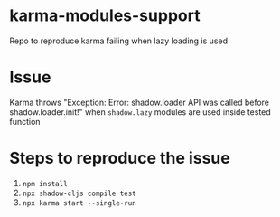 # karma-modules-support
Repo to reproduce karma failing when lazy loading is used

# Issue
Karma throws "Exception: Error: shadow.loader API was called before shadow.loader.init!" when `shadow.lazy` modules are used inside tested function

# Steps to reproduce the issue
1. `npm install`
1. `npx shadow-cljs compile test`
1. `npx karma start --single-run`
